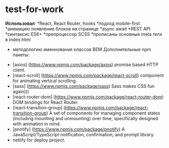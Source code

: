 # test-for-work

**Использовал**:
*React, React Router, hooks
*подход mobile-first
*анимацию появление блоков на странице 
*async await
*REST API
*синтаксис ES6+
*препроцессор SCSS
*прописаны основные meta теги в index.html
* методологию именнования классов BEM
Дополнительные npm пакеты:
- [axios] (https://www.npmjs.com/package/axios) promise based HTTP client.
- [react-scroll] (https://www.npmjs.com/package/react-scroll) component for animating vertical scrolling.
- [sass] (https://www.npmjs.com/package/sass) Sass makes CSS fun again)))
- [react-router-dom] (https://www.npmjs.com/package/react-router-dom) DOM bindings for React Router.
- [react-transition-group] (https://www.npmjs.com/package/react-transition-group) A set of components for managing component states (including mounting and unmounting) over time, specifically designed with animation in mind.
- [pnotify] (https://www.npmjs.com/package/pnotify) A JavaScript/TypeScript notification, confirmation, and prompt library.
- netlify for deploy project.